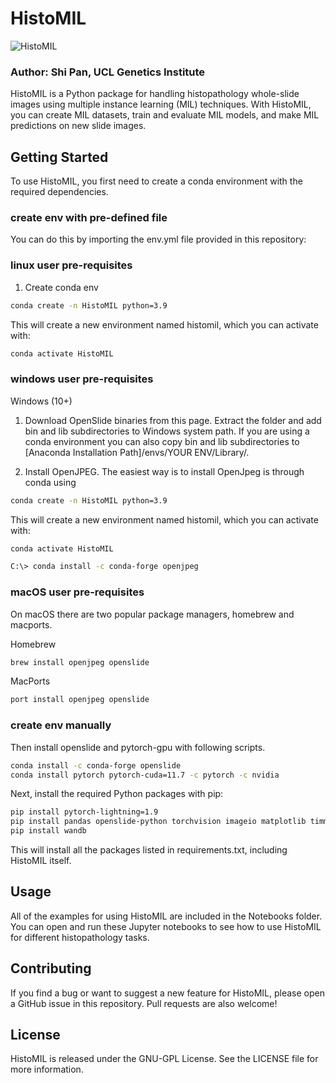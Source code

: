 # HistoMIL
![HistoMIL](https://github.com/secrierlab/HistoMIL/blob/main/logo.png)

### Author: Shi Pan, UCL Genetics Institute

HistoMIL is a Python package for handling histopathology whole-slide images using multiple instance learning (MIL) techniques. With HistoMIL, you can create MIL datasets, train and evaluate MIL models, and make MIL predictions on new slide images.

## Getting Started

To use HistoMIL, you first need to create a conda environment with the required dependencies.

### create env with pre-defined file
You can do this by importing the env.yml file provided in this repository:

### linux user pre-requisites
1. Create conda env
```bash
conda create -n HistoMIL python=3.9
```
This will create a new environment named histomil, which you can activate with:

```bash
conda activate HistoMIL
```

### windows user pre-requisites

Windows (10+)
1. Download OpenSlide binaries from this page. Extract the folder and add bin and lib subdirectories to Windows system path. If you are using a conda environment you can also copy bin and lib subdirectories to [Anaconda Installation Path]/envs/YOUR ENV/Library/.

2. Install OpenJPEG. The easiest way is to install OpenJpeg is through conda using

```bash
conda create -n HistoMIL python=3.9
```
This will create a new environment named histomil, which you can activate with:

```bash
conda activate HistoMIL
```

```bash
C:\> conda install -c conda-forge openjpeg
```

### macOS user pre-requisites
On macOS there are two popular package managers, homebrew and macports.

Homebrew
```bash
brew install openjpeg openslide
```
MacPorts
```bash
port install openjpeg openslide
```

### create env manually 

Then install openslide and pytorch-gpu with following scripts.

```bash
conda install -c conda-forge openslide
conda install pytorch pytorch-cuda=11.7 -c pytorch -c nvidia
```

Next, install the required Python packages with pip:

```bash
pip install pytorch-lightning=1.9
pip install pandas openslide-python torchvision imageio matplotlib timm scikit-learn opencv-python h5py
pip install wandb
```
This will install all the packages listed in requirements.txt, including HistoMIL itself.


## Usage

All of the examples for using HistoMIL are included in the Notebooks folder. You can open and run these Jupyter notebooks to see how to use HistoMIL for different histopathology tasks.

## Contributing

If you find a bug or want to suggest a new feature for HistoMIL, please open a GitHub issue in this repository. Pull requests are also welcome!

## License

HistoMIL is released under the GNU-GPL License. See the LICENSE file for more information.
